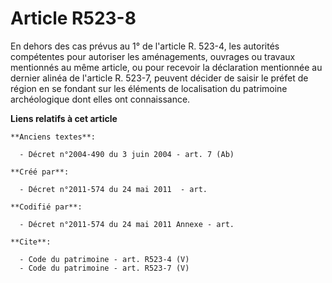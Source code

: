 # Article R523-8

En dehors des cas prévus au 1° de l'article R. 523-4, les autorités compétentes pour autoriser les aménagements, ouvrages ou
travaux mentionnés au même article, ou pour recevoir la déclaration mentionnée au dernier alinéa de l'article R. 523-7,
peuvent décider de saisir le préfet de région en se fondant sur les éléments de localisation du patrimoine archéologique dont
elles ont connaissance.

**Liens relatifs à cet article**

	**Anciens textes**:

	  - Décret n°2004-490 du 3 juin 2004 - art. 7 (Ab)

	**Créé par**:

	  - Décret n°2011-574 du 24 mai 2011  - art.

	**Codifié par**:

	  - Décret n°2011-574 du 24 mai 2011 Annexe - art.

	**Cite**:

	  - Code du patrimoine - art. R523-4 (V)
	  - Code du patrimoine - art. R523-7 (V)
